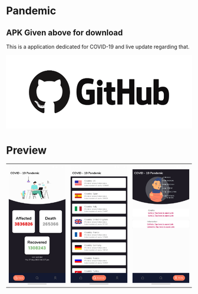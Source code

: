 # Pandemic

## **APK Given above for download** ##

This is a application dedicated for COVID-19 and live update regarding that.

<p align="center">
  <img width="520" height="200" src="github.png">
</p>

# Preview

<table width="100%">
	<tr>
	  	<th width="33%"><img src="Home.jpg"></th>
    	  	<th width="33%"><img src="Countries.jpg"></th>
    		<th width="33%"><img src="Profile.jpg"></th>
	</tr>
</table>

